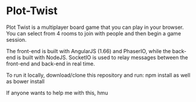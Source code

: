 # Plot-Twist
Plot Twist is a multiplayer board game that you can play in your browser.  
You can select from 4 rooms to join with people and then begin a game session.

The front-end is built with AngularJS (1.66) and PhaserIO, while the back-end is built with NodeJS.
SocketIO is used to relay messages between the front-end and back-end in real time.  

To run it locally, download/clone this repository and run:
npm install
as well as
bower install

If anyone wants to help me with this, hmu
